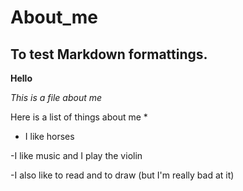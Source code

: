 # About_me

## To test Markdown formattings.  

**Hello**

*This is a file about me* 

Here is a list of things about me *

- I like horses

-I like music  and I play the violin 

-I also like to read and to draw (but I'm really bad at it) 
